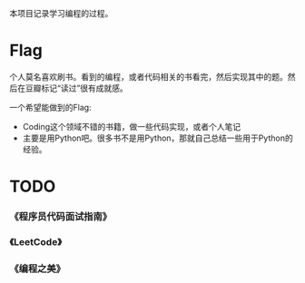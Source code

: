本项目记录学习编程的过程。

# Flag

个人莫名喜欢刷书。看到的编程，或者代码相关的书看完，然后实现其中的题。然后在豆瓣标记“读过”很有成就感。

一个希望能做到的Flag:

- Coding这个领域不错的书籍，做一些代码实现，或者个人笔记
- 主要是用Python吧。很多书不是用Python，那就自己总结一些用于Python的经验。


# TODO
### 《程序员代码面试指南》

### 《LeetCode》

### 《编程之美》

